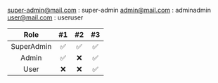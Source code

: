 super-admin@mail.com : super-admin
admin@mail.com : adminadmin
user@mail.com : useruser

| Role | #1 | #2 | #3 |
| :---: | :---: | :---: | :---: |
| SuperAdmin | ✅ | ✅ | ✅ |
| Admin | ✅ | ❌ | ✅ |
| User | ❌ | ❌ | ✅ |